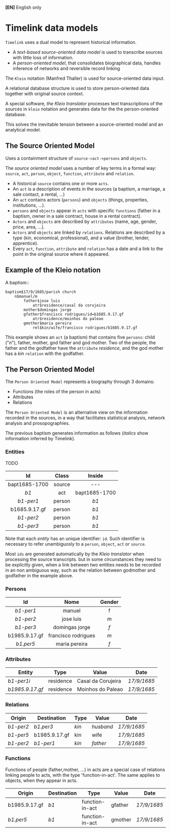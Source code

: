 

**[EN]**  English only
# Timelink data models


`Timelink` uses a dual model to represent historical information.

- A *text-based source-oriented data model* is used to transcribe
  sources with little loss of information.
- A *person-oriented model*, that consolidates biographical data,
  handles inference of networks and reversible record linking

The ``Kleio`` notation (Manfred Thaller) is used for source-oriented
data input.

A relational database structure is used to store person-oriented data
together with original source context.

A special software, *the Kleio translator* processes text transcriptions
of the sources in ``kleio`` notation and generates data for the
the person-oriented database.

This solves the inevitable tension between a source-oriented model
and an analytical model.

The Source Oriented Model
-------------------------

Uses a containment structure of ``source->act->persons`` and ``objects``.

The *source oriented model* uses a number of key terms in a formal way:
``source``, ``act``, ``person``, ``object``, ``function``, ``attribute``
and ``relation``.


- A historical ``source`` contains one or more ``acts``.
- An ``act`` is a description of events in the sources
  (a baptism, a marriage, a sale contact, a rental, ...)
- An ``act`` contains actors (``persons``) and ``objects``
  (things, properties, institutions, ...).
- ``persons`` and ``objects`` appear in ``acts`` with specific ``functions``
  (father in a baptism, owner in a sale contract, house in a rental contract).
- ``Actors`` and ``objects`` are described by ``attributes``
  (name, age, gender, price, area, ...).
- ``Actors`` and ``objects`` are linked by ``relations``. Relations are described
  by a type (kin, economical, professional), and a value
  (brother, lender, apprentice).
- Every ``act``, ``function``, ``attribute`` and ``relation`` has a date
  and a link to the point in the original source where it appeared.

Example of the Kleio notation
-----------------------------
A baptism::

    baptism$17/9/1685/parish church
        n$manuel/m
            father$jose luis
                atr$residence/casal da corujeira
            mother$domingas jorge
            gfather$francisco rodrigues/id=b1685.9.17.gf
                atr$residence/moinhos do paleao
            gmother$maria pereira
                rel$kin/wife/francisco rodrigues/b1685.9.17.gf

This example shows an ``act`` (a baptism) that contains five ``persons``:
child ("n"), father, mother, god father and god mother. Two of the people,
the father and the godfather have the ``attribute`` *residence*, and the god
mother has a *kin* ``relation`` with the godfather.


## The Person Oriented Model


The `Person Oriented Model` represents a biography through 3 domains:

- Functions (the roles of the person in acts)
- Attributes
- Relations

The `Person Oriented Model` is an alternative view on the information recorded
in the sources, in a way that facilitates statistical analysis, network analysis
and prosopographies.

The previous baptism generates information as follows (*italics* show
information inferred by Timelink).


### Entities


TODO



| Id             | Class       | Inside           |
:---------------:|:------------:|:----------------:|
| bapt1685-1700  | source      |       ---        |
| *b1*           | act         | bapt1685-1700    |
| *b1-per1*      | person      | *b1*             |
| b1685.9.17.gf  |  person     | *b1*             |
| *b1-per2*      |  person     | *b1*             |
| *b1-per3*      |  person     | *b1*             |




Note that each *entity* has an unique
identifier: ``id``. Such identifier is necessary to refer unambiguosly
to a ``person``, ``object``, ``act`` or ``source``.

Most ``ids`` are generated
automatically by the *Kleio translator* when processing the source transcripts.
but in some circunstances they need to be explicitly given, when a link
between two entities needs to be recorded in an non ambiguous way, such as
the relation between godmother and godfather in the example above.

### Persons

| Id             | Nome                | Gender |
:---------------:|:------------:|:----------------:|
| *b1-per1*      | manuel              | f      |
| *b1-per2*      | jose luis           | *m*    |
| *b1-per3*      | domingas jorge      | *f*    |
| b1985.9.17.gf	 | francisco rodrigues | *m*    |
| *b1.per5*      | maria pereira       | *f*    |


### Attributes


| Entity          |  Type      | Value              | Date        |
|-----------------|------------|--------------------|-------------|
| *b1-per1i*      | residence  | Casal da Corujeira | *17/9/1685* |
| *b1985.9.17.gf* | residence  | Moinhos do Paleao  | *17/9/1685* |


### Relations


| Origin     | Destination   | Type    |  Value    |  Date          |
|------------|---------------|---------|-----------|----------------|
| *b1-per2*  | *b1.per3*     | *kin*   | *husband* | *17/9/1685*    |
| *b1-per5*  | b1985.9.17.gf | kin     | wife      | *17/9/1685*    |
| *b1-per2*  | *b1-per1*     | *kin*   | *father*  | *17/9/1685*    |

### Functions

Functions of people (father,mother, ...) in acts are a special case
of relations linking people to acts, with the type 'function-in-act'.
The same applies to objects, when they appear in acts.


| Origin        | Destination   | Type             |  Value    |  Date          |
|---------------|---------------|------------------|-----------|----------------|
| b1985.9.17.gf | *b1*          | function-in-act  | gfather   | *17/9/1685*    |
| *b1.per5*     | *b1*          | function-in-act  | gmother   | *17/9/1685*    |



